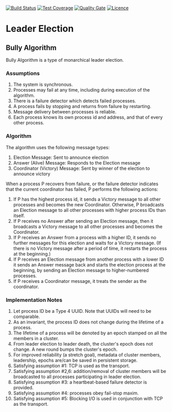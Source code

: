 [![Build Status](https://img.shields.io/travis/gsharma/leader-election/master.svg)](https://travis-ci.org/gsharma/leader-election)
[![Test Coverage](https://img.shields.io/codecov/c/github/gsharma/leader-election/master.svg)](https://codecov.io/github/gsharma/leader-election?branch=master)
[![Quality Gate](https://sonarcloud.io/api/project_badges/measure?project=com.github.leaderelection:leader-election&metric=alert_status)](https://sonarcloud.io/dashboard?id=com.github.leaderelection:leader-election)
[![Licence](https://img.shields.io/hexpm/l/plug.svg)](https://github.com/gsharma/leader-election/blob/master/LICENSE)

# Leader Election

## Bully Algorithm
Bully Algorithm is a type of monarchical leader election. 

### Assumptions
1. The system is synchronous.
2. Processes may fail at any time, including during execution of the algorithm.
3. There is a failure detector which detects failed processes.
4. A process fails by stopping and returns from failure by restarting.
5. Message delivery between processes is reliable.
6. Each process knows its own process id and address, and that of every other process.

### Algorithm
The algorithm uses the following message types:
1. Election Message: Sent to announce election
2. Answer (Alive) Message: Responds to the Election message
3. Coordinator (Victory) Message: Sent by winner of the election to announce victory

When a process P recovers from failure, or the failure detector indicates that the current coordinator has failed, P performs the following actions:
1. If P has the highest process id, it sends a Victory message to all other processes and becomes the new Coordinator. Otherwise, P broadcasts an Election message to all other processes with higher process IDs than itself.
2. If P receives no Answer after sending an Election message, then it broadcasts a Victory message to all other processes and becomes the Coordinator.
3. If P receives an Answer from a process with a higher ID, it sends no further messages for this election and waits for a Victory message. (If there is no Victory message after a period of time, it restarts the process at the beginning.)
4. If P receives an Election message from another process with a lower ID it sends an Answer message back and starts the election process at the beginning, by sending an Election message to higher-numbered processes.
5. If P receives a Coordinator message, it treats the sender as the coordinator.

### Implementation Notes
1. Let process ID be a Type 4 UUID. Note that UUIDs will need to be comparable.
2. As an invariant, the process ID does not change during the lifetime of a process.
3. The lifetime of a process will be denoted by an epoch stamped on all the members in a cluster.
4. From leader election to leader death, the cluster's epoch does not change. A new round bumps the cluster's epoch.
5. For improved reliability (a stretch goal), metadata of cluster members, leadership, epochs are/can be saved in persistent storage.
6. Satisfying assumption #1: TCP is used as the transport.
7. Satisfying assumption #2,6: addition/removal of cluster members will be broadcasted to all processes participating in leader election.
8. Satisfying assumption #3: a heartbeat-based failure detector is provided.
9. Satisfying assumption #4: processes obey fail-stop maxim.
10. Satisfying assumption #5: Blocking I/O is used in conjunction with TCP as the transport.

<this is a work in progress>

